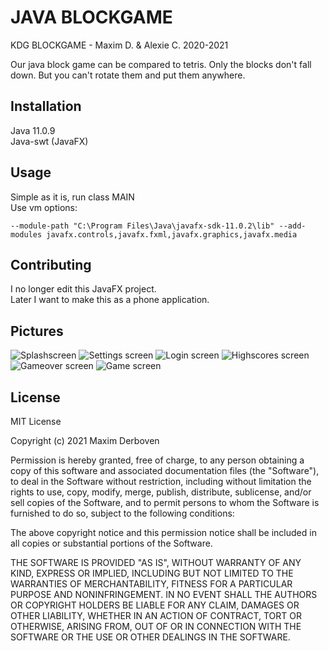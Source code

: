 # JAVA BLOCKGAME
KDG BLOCKGAME - Maxim D. & Alexie C. 2020-2021  

Our java block game can be compared to tetris. Only the blocks don't fall down. But you can't rotate them and put them anywhere.

## Installation

Java 11.0.9  
Java-swt (JavaFX)


## Usage
Simple as it is, run class MAIN  
Use vm options: 

```
--module-path "C:\Program Files\Java\javafx-sdk-11.0.2\lib" --add-modules javafx.controls,javafx.fxml,javafx.graphics,javafx.media
```

## Contributing
I no longer edit this JavaFX project.  
Later I want to make this as a phone application.

## Pictures
![Splashscreen](https://github.com/maximderboven/blockgame/blob/master/documentation/splash.PNG?raw=true)
![Settings screen](https://github.com/maximderboven/blockgame/blob/master/documentation/settings.PNG?raw=true)
![Login screen](https://github.com/maximderboven/blockgame/blob/master/documentation/login.PNG?raw=true)
![Highscores screen](https://github.com/maximderboven/blockgame/blob/master/documentation/highscores.PNG?raw=true)
![Gameover screen](https://github.com/maximderboven/blockgame/blob/master/documentation/gameover.PNG?raw=true)
![Game screen](https://github.com/maximderboven/blockgame/blob/master/documentation/game.PNG?raw=true)

## License
MIT License

Copyright (c) 2021 Maxim Derboven

Permission is hereby granted, free of charge, to any person obtaining a copy
of this software and associated documentation files (the "Software"), to deal
in the Software without restriction, including without limitation the rights
to use, copy, modify, merge, publish, distribute, sublicense, and/or sell
copies of the Software, and to permit persons to whom the Software is
furnished to do so, subject to the following conditions:

The above copyright notice and this permission notice shall be included in all
copies or substantial portions of the Software.

THE SOFTWARE IS PROVIDED "AS IS", WITHOUT WARRANTY OF ANY KIND, EXPRESS OR
IMPLIED, INCLUDING BUT NOT LIMITED TO THE WARRANTIES OF MERCHANTABILITY,
FITNESS FOR A PARTICULAR PURPOSE AND NONINFRINGEMENT. IN NO EVENT SHALL THE
AUTHORS OR COPYRIGHT HOLDERS BE LIABLE FOR ANY CLAIM, DAMAGES OR OTHER
LIABILITY, WHETHER IN AN ACTION OF CONTRACT, TORT OR OTHERWISE, ARISING FROM,
OUT OF OR IN CONNECTION WITH THE SOFTWARE OR THE USE OR OTHER DEALINGS IN THE
SOFTWARE.
